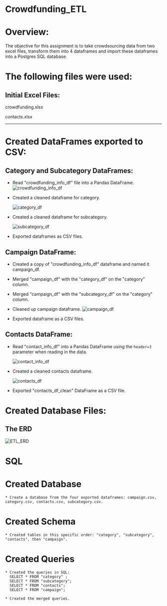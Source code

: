 # Crowdfunding_ETL


# **Overview:**
The objective for this assignment is to take crowdsourcing data from two excel files, transform them into 4 dataframes and import these dataframes into a Postgres SQL database.



# **The following files were used:**

## **Initial Excel Files:**
crowdfunding.xlsx

contacts.xlsx

-----

# **Created DataFrames exported to CSV:**
## **Category and Subcategory DataFrames:**

* Read "crowdfunding_info_df" file into a Pandas DataFrame.
  ![crowdfunding_info_df](https://github.com/Karall0k/Crowdfunding_ETL/assets/159741444/306843c0-8cca-4f3e-afc2-79f2ee0bb8d1)
  
* Created a cleaned dataframe for category.
  
  ![category_df](https://github.com/Karall0k/Crowdfunding_ETL/assets/159741444/70939c6e-3e5f-44aa-99ee-5c3996b16991)

* Created a cleaned dataframe for subcategory.
  
  ![subcategory_df](https://github.com/Karall0k/Crowdfunding_ETL/assets/159741444/ec587ebf-24e5-4404-8215-df26b4b74a02)

* Exported dataframes as CSV files.


## **Campaign DataFrame:**

* Created a copy of "crowdfunding_info_df" dataframe and named it campaign_df.
* Merged "campaign_df" with the "category_df" on the "category" column.
* Merged "campaign_df" with the "subcategory_df" on the "category" column.
* Cleaned up campaign dataframe.
  ![campaign_df](https://github.com/Karall0k/Crowdfunding_ETL/assets/159741444/33307302-b2cf-43ed-85b1-87f0361f947d)

* Exported dataframe as a CSV files.


## **Contacts DataFrame:**

* Read "contact_info_df" into a Pandas DataFrame using the `header=3` parameter when reading in the data.

  ![contact_info_df](https://github.com/Karall0k/Crowdfunding_ETL/assets/159741444/38571ec7-eb03-4158-b6ba-9849e03eff76)
  
* Created a cleaned contacts dataframe.
  
  ![contacts_df](https://github.com/Karall0k/Crowdfunding_ETL/assets/159741444/66e055ae-fdac-43b3-b9c3-94b63e8c2a84)

* Exported "contacts_df_clean" DataFrame as a CSV file. 

# **Created Database Files:**
## **The ERD**

![ETL_ERD](https://github.com/Karall0k/Crowdfunding_ETL/assets/159741444/738caf47-0c60-433a-a40e-1d26fde7c509)


# **SQL**

  # **Created Database**
    * Create a database from the four exported dataframes: campaign.csv, category.csv, contacts.csv, subcategory.csv.


  # **Created Schema**
    * Created tables in this specific order: "category", "subcategory", "contacts", then "campaign".


  # **Created Queries**
    * Created the queries in SQL:
      SELECT * FROM "category" ;
      SELECT * FROM "subcategory";
      SELECT * FROM "contacts";
      SELECT * FROM "campaign";
      
    * Created the merged queries.

